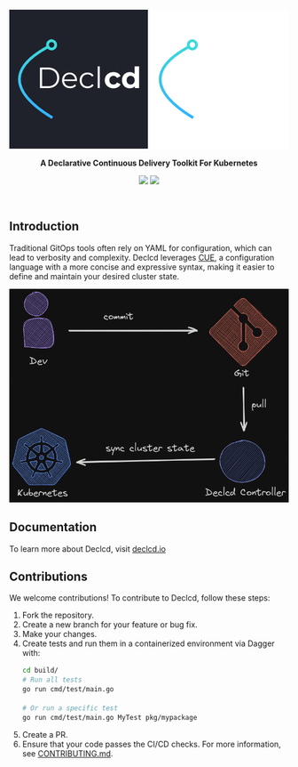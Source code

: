 <br>
<div align="center">
	<img src="./docs/declcd-light.png#gh-light-mode-only">
	<img src="/docs/declcd.png#gh-dark-mode-only">
  <p align="center">
		<strong>A Declarative Continuous Delivery Toolkit For Kubernetes</strong>
  </p>
  <p>
		<img src="https://img.shields.io/github/actions/workflow/status/kharf/declcd/test.yaml"/>
		<a href="https://goreportcard.com/report/github.com/kharf/declcd"><img src="https://goreportcard.com/badge/github.com/kharf/declcd"/></a>
  </p>
</div>
<br>

## Introduction

Traditional GitOps tools often rely on YAML for configuration, which can lead to verbosity and complexity. Declcd leverages [CUE](https://cuelang.org/), a configuration language with a more concise and expressive syntax, making it easier to define and maintain your desired cluster state.

![Overview](./docs/declcd-flow.png)

## Documentation
To learn more about Declcd, visit [declcd.io](https://declcd.io/documentation/overview/)

## Contributions

We welcome contributions! To contribute to Declcd, follow these steps:

1. Fork the repository.
2. Create a new branch for your feature or bug fix.
3. Make your changes.
4. Create tests and run them in a containerized environment via Dagger with:
    ```bash
    cd build/
    # Run all tests
    go run cmd/test/main.go

    # Or run a specific test
    go run cmd/test/main.go MyTest pkg/mypackage
    ```
5. Create a PR.
6. Ensure that your code passes the CI/CD checks.
For more information, see [CONTRIBUTING.md]().
